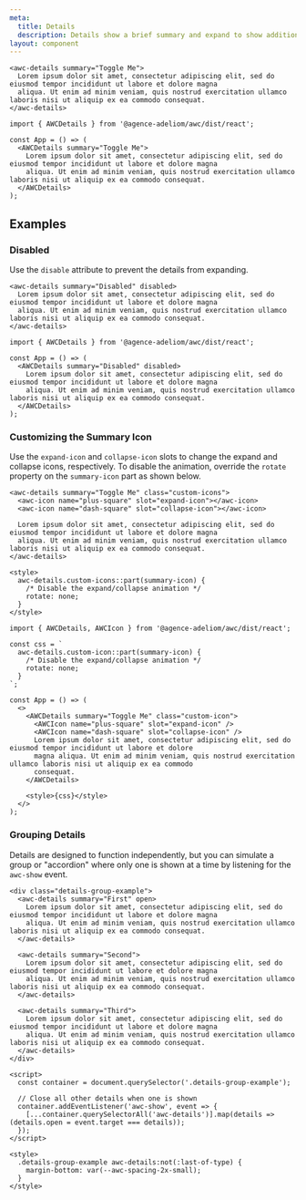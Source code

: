 ```yaml
---
meta:
  title: Details
  description: Details show a brief summary and expand to show additional content.
layout: component
---
```


<!-- cspell:dictionaries lorem-ipsum -->

```html:preview
<awc-details summary="Toggle Me">
  Lorem ipsum dolor sit amet, consectetur adipiscing elit, sed do eiusmod tempor incididunt ut labore et dolore magna
  aliqua. Ut enim ad minim veniam, quis nostrud exercitation ullamco laboris nisi ut aliquip ex ea commodo consequat.
</awc-details>
```

```jsx:react
import { AWCDetails } from '@agence-adeliom/awc/dist/react';

const App = () => (
  <AWCDetails summary="Toggle Me">
    Lorem ipsum dolor sit amet, consectetur adipiscing elit, sed do eiusmod tempor incididunt ut labore et dolore magna
    aliqua. Ut enim ad minim veniam, quis nostrud exercitation ullamco laboris nisi ut aliquip ex ea commodo consequat.
  </AWCDetails>
);
```

## Examples

### Disabled

Use the `disable` attribute to prevent the details from expanding.

```html:preview
<awc-details summary="Disabled" disabled>
  Lorem ipsum dolor sit amet, consectetur adipiscing elit, sed do eiusmod tempor incididunt ut labore et dolore magna
  aliqua. Ut enim ad minim veniam, quis nostrud exercitation ullamco laboris nisi ut aliquip ex ea commodo consequat.
</awc-details>
```

```jsx:react
import { AWCDetails } from '@agence-adeliom/awc/dist/react';

const App = () => (
  <AWCDetails summary="Disabled" disabled>
    Lorem ipsum dolor sit amet, consectetur adipiscing elit, sed do eiusmod tempor incididunt ut labore et dolore magna
    aliqua. Ut enim ad minim veniam, quis nostrud exercitation ullamco laboris nisi ut aliquip ex ea commodo consequat.
  </AWCDetails>
);
```

### Customizing the Summary Icon

Use the `expand-icon` and `collapse-icon` slots to change the expand and collapse icons, respectively. To disable the animation, override the `rotate` property on the `summary-icon` part as shown below.

```html:preview
<awc-details summary="Toggle Me" class="custom-icons">
  <awc-icon name="plus-square" slot="expand-icon"></awc-icon>
  <awc-icon name="dash-square" slot="collapse-icon"></awc-icon>

  Lorem ipsum dolor sit amet, consectetur adipiscing elit, sed do eiusmod tempor incididunt ut labore et dolore magna
  aliqua. Ut enim ad minim veniam, quis nostrud exercitation ullamco laboris nisi ut aliquip ex ea commodo consequat.
</awc-details>

<style>
  awc-details.custom-icons::part(summary-icon) {
    /* Disable the expand/collapse animation */
    rotate: none;
  }
</style>
```

```jsx:react
import { AWCDetails, AWCIcon } from '@agence-adeliom/awc/dist/react';

const css = `
  awc-details.custom-icon::part(summary-icon) {
    /* Disable the expand/collapse animation */
    rotate: none;
  }
`;

const App = () => (
  <>
    <AWCDetails summary="Toggle Me" class="custom-icon">
      <AWCIcon name="plus-square" slot="expand-icon" />
      <AWCIcon name="dash-square" slot="collapse-icon" />
      Lorem ipsum dolor sit amet, consectetur adipiscing elit, sed do eiusmod tempor incididunt ut labore et dolore
      magna aliqua. Ut enim ad minim veniam, quis nostrud exercitation ullamco laboris nisi ut aliquip ex ea commodo
      consequat.
    </AWCDetails>

    <style>{css}</style>
  </>
);
```

### Grouping Details

Details are designed to function independently, but you can simulate a group or "accordion" where only one is shown at a time by listening for the `awc-show` event.

```html:preview
<div class="details-group-example">
  <awc-details summary="First" open>
    Lorem ipsum dolor sit amet, consectetur adipiscing elit, sed do eiusmod tempor incididunt ut labore et dolore magna
    aliqua. Ut enim ad minim veniam, quis nostrud exercitation ullamco laboris nisi ut aliquip ex ea commodo consequat.
  </awc-details>

  <awc-details summary="Second">
    Lorem ipsum dolor sit amet, consectetur adipiscing elit, sed do eiusmod tempor incididunt ut labore et dolore magna
    aliqua. Ut enim ad minim veniam, quis nostrud exercitation ullamco laboris nisi ut aliquip ex ea commodo consequat.
  </awc-details>

  <awc-details summary="Third">
    Lorem ipsum dolor sit amet, consectetur adipiscing elit, sed do eiusmod tempor incididunt ut labore et dolore magna
    aliqua. Ut enim ad minim veniam, quis nostrud exercitation ullamco laboris nisi ut aliquip ex ea commodo consequat.
  </awc-details>
</div>

<script>
  const container = document.querySelector('.details-group-example');

  // Close all other details when one is shown
  container.addEventListener('awc-show', event => {
    [...container.querySelectorAll('awc-details')].map(details => (details.open = event.target === details));
  });
</script>

<style>
  .details-group-example awc-details:not(:last-of-type) {
    margin-bottom: var(--awc-spacing-2x-small);
  }
</style>
```
